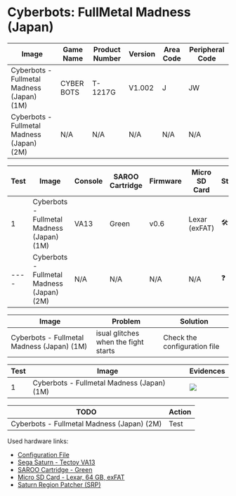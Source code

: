 # Cyberbots: FullMetal Madness (Japan)

| Image                                      | Game Name  | Product Number | Version | Area Code | Peripheral Code |
| ------------------------------------------ | ---------- | -------------- | ------- | --------- | --------------- |
| Cyberbots - Fullmetal Madness (Japan) (1M) | CYBER BOTS | T-1217G        | V1.002  | J         | JW              |
| Cyberbots - Fullmetal Madness (Japan) (2M) | N/A        | N/A            | N/A     | N/A       | N/A             |

| Test | Image                                      | Console | SAROO Cartridge | Firmware | Micro SD Card | Status                               | Time Played |
| ---- | ------------------------------------------ | ------- | --------------- | -------- | ------------- | ------------------------------------ | ----------- |
| 1    | Cyberbots - Fullmetal Madness (Japan) (1M) | VA13    | Green           | v0.6     | Lexar (exFAT) | :hammer_and_wrench: :checkered_flag: | 29 minutes  |
| ---- | Cyberbots - Fullmetal Madness (Japan) (2M) | N/A     | N/A             | N/A      | N/A           | :question:                           | N/A         |

| Image                                      | Problem                              | Solution                     |
| ------------------------------------------ | ------------------------------------ | ---------------------------- |
| Cyberbots - Fullmetal Madness (Japan) (1M) | isual glitches when the fight starts | Check the configuration file |

| Test | Image                                      | Evidences                                                                                        |
| ---- | ------------------------------------------ | ------------------------------------------------------------------------------------------------ |
| 1    | Cyberbots - Fullmetal Madness (Japan) (1M) | [![](https://img.youtube.com/vi/CRDTKb3nweI/0.jpg)](https://www.youtube.com/watch?v=CRDTKb3nweI) |

| TODO                                       | Action |
| ------------------------------------------ | ------ |
| Cyberbots - Fullmetal Madness (Japan) (2M) | Test   |

Used hardware links:

- [Configuration File](https://github.com/williamdsw/saroo-configuration-list/blob/master/Regions/Retails/Japan/T-1217G/README.md)
- [Sega Saturn - Tectoy VA13](../../../../Info/Consoles/VA13/README.md)
- [SAROO Cartridge - Green](../../../../Info/Cartridges/RetroGameParadiseStore/1.32F/README.md)
- [Micro SD Card - Lexar, 64 GB, exFAT](../../../../Info/SdCards/Lexar/64GB/exfat/README.md)
- [Saturn Region Patcher (SRP)](https://segaxtreme.net/resources/saturn-region-patcher.81/download)
